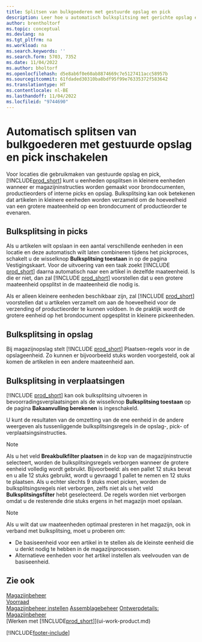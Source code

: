 ```yaml
---
title: Splitsen van bulkgoederen met gestuurde opslag en pick
description: Leer hoe u automatisch bulksplitsing met gerichte opslag en pick, evenals bulksplitsing in picks, opslag, verplaatsingen en meer kunt inschakelen.
author: brentholtorf
ms.topic: conceptual
ms.devlang: na
ms.tgt_pltfrm: na
ms.workload: na
ms.search.keywords: ''
ms.search.form: 5703, 7352
ms.date: 11/04/2022
ms.author: bholtorf
ms.openlocfilehash: d5e8ab6f0e60ab8874669c7e5127411acc58957b
ms.sourcegitcommit: 61fdaded30310ba8bdf95f99e76335372f583642
ms.translationtype: HT
ms.contentlocale: nl-BE
ms.lasthandoff: 11/04/2022
ms.locfileid: "9744690"
---
```

# <a name="enable-automatic-breaking-bulk-with-directed-put-away-and-pick"></a>Automatisch splitsen van bulkgoederen met gestuurde opslag en pick inschakelen

Voor locaties die gebruikmaken van gestuurde opslag en pick, [!INCLUDE[prod_short](includes/prod_short.md)] kunt u eenheden opsplitsen in kleinere eenheden wanneer er magazijninstructies worden gemaakt voor brondocumenten, productieorders of interne picks en opslag. Bulksplitsing kan ook betekenen dat artikelen in kleinere eenheden worden verzameld om de hoeveelheid van een grotere maateenheid op een brondocument of productieorder te evenaren.

## <a name="breakbulk-in-picks"></a>Bulksplitsing in picks  

Als u artikelen wilt opslaan in een aantal verschillende eenheden in een locatie en deze automatisch wilt laten combineren tijdens het pickproces, schakelt u de wisselknop **Bulksplitsing toestaan** in op de pagina Vestigingskaart. Voor de uitvoering van een taak zoekt [!INCLUDE [prod_short](includes/prod_short.md)] daarna automatisch naar een artikel in dezelfde maateenheid. Is die er niet, dan zal [!INCLUDE [prod_short](includes/prod_short.md)] voorstellen dat u een grotere maateenheid opsplitst in de maateenheid die nodig is.  

Als er alleen kleinere eenheden beschikbaar zijn, zal [!INCLUDE [prod_short](includes/prod_short.md)] voorstellen dat u artikelen verzamelt om aan de hoeveelheid voor de verzending of productieorder te kunnen voldoen. In de praktijk wordt de grotere eenheid op het brondocument opgesplitst in kleinere pickeenheden.  

## <a name="breakbulk-in-put-aways"></a>Bulksplitsing in opslag  

Bij magazijnopslag stelt [!INCLUDE [prod_short](includes/prod_short.md)] Plaatsen-regels voor in de opslageenheid. Zo kunnen er bijvoorbeeld stuks worden voorgesteld, ook al komen de artikelen in een andere maateenheid aan.  

## <a name="breakbulk-in-movements"></a>Bulksplitsing in verplaatsingen  

[!INCLUDE [prod_short](includes/prod_short.md)] kan ook bulksplitsing uitvoeren in bevoorradingsverplaatsingen als de wisselknop **Bulksplitsing toestaan** op de pagina **Bakaanvulling berekenen** is ingeschakeld.  

U kunt de resultaten van de omzetting van de ene eenheid in de andere weergeven als tussenliggende bulksplitsingsregels in de opslag-, pick- of verplaatsingsinstructies.  

> [!NOTE]  
> Als u het veld **Breakbulkfilter plaatsen** in de kop van de magazijninstructie selecteert, worden de bulksplitsingsregels verborgen wanneer de grotere eenheid volledig wordt gebruikt. Bijvoorbeeld: als een pallet 12 stuks bevat en u alle 12 stuks gebruikt, wordt u gevraagd 1 pallet te nemen en 12 stuks te plaatsen. Als u echter slechts 9 stuks moet picken, worden de bulksplitsingsregels niet verborgen, zelfs niet als u het veld **Bulksplitsingsfilter** hebt geselecteerd. De regels worden niet verborgen omdat u de resterende drie stuks ergens in het magazijn moet opslaan.  

> [!NOTE]  
> Als u wilt dat uw maateenheden optimaal presteren in het magazijn, ook in verband met bulksplitsing, moet u proberen om:  
>
> - De basiseenheid voor een artikel in te stellen als de kleinste eenheid die u denkt nodig te hebben in de magazijnprocessen.  
> - Alternatieve eenheden voor het artikel instellen als veelvouden van de basiseenheid.  

## <a name="see-also"></a>Zie ook  

[Magazijnbeheer](warehouse-manage-warehouse.md)  
[Voorraad](inventory-manage-inventory.md)  
[Magazijnbeheer instellen](warehouse-setup-warehouse.md) 
[Assemblagebeheer](assembly-assemble-items.md)
[Ontwerpdetails: Magazijnbeheer](design-details-warehouse-management.md)  
[Werken met [!INCLUDE[prod_short](includes/prod_short.md)]](ui-work-product.md)  


[!INCLUDE[footer-include](includes/footer-banner.md)]